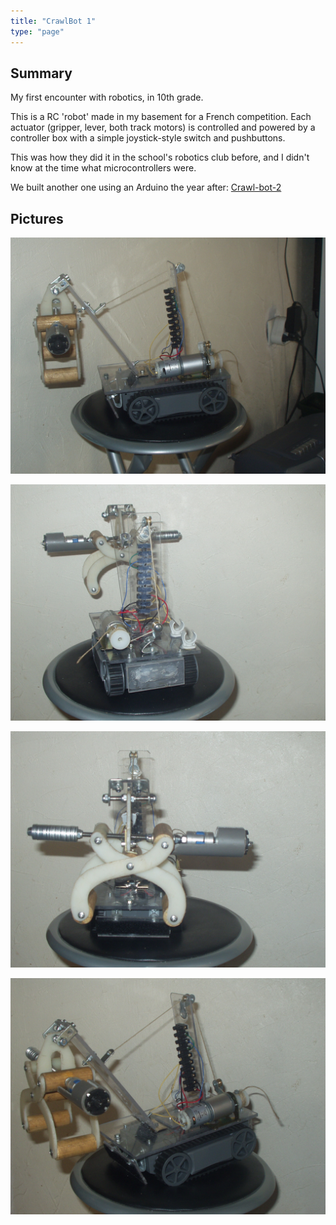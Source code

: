 ```yaml
---
title: "CrawlBot 1"
type: "page"
---
```


Summary
-------

My first encounter with robotics, in 10th grade. 

This is a RC 'robot' made in my basement for a French competition.  Each actuator (gripper, lever, both track motors) is controlled and powered by a controller box with a simple joystick-style switch and pushbuttons.

This was how they did it in the school's robotics club before, and I didn't know at the time what microcontrollers were.

We built another one using an Arduino the year after: [Crawl-bot-2](https://www.instructables.com/id/Joystick-controlled-Robot/)


Pictures
--------

![CrawlBot-1 pic 1](img/cb1-1.jpg)

![CrawlBot-1 pic 2](img/cb1-2.jpg)

![CrawlBot-1 pic 3](img/cb1-3.jpg)

![CrawlBot-1 pic 4](img/cb1-4.jpg)
